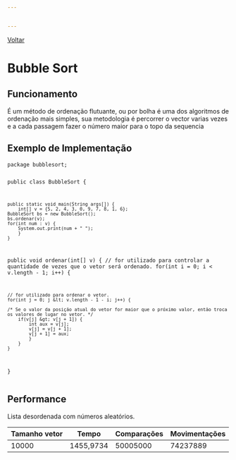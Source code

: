 ```yaml
---


---
```


<p><a href="../Readme.md">Voltar</a></p>
<h1>Bubble Sort
</h1><h2 id="funcionamento">Funcionamento</h2>
<p>É um método de ordenação flutuante, ou por bolha é uma dos algoritmos de ordenação mais simples, sua metodologia é percorrer o vector varias vezes e a cada passagem fazer o número maior para o topo da sequencia</p>
<h2 id="exemplo-de-implementação">Exemplo de Implementação</h2>
<pre><code>package bubblesort;

public class BubbleSort {

	public static void main(String args[]) {
		int[] v = {5, 2, 4, 3, 0, 9, 7, 8, 1, 6};
	BubbleSort bs = new BubbleSort();
	bs.ordenar(v);
	for(int num : v) {
		System.out.print(num + " ");
		}
	}

public void ordenar(int[] v) {
	// for utilizado para controlar a quantidade de vezes que o vetor será ordenado.
		for(int i = 0; i &lt; v.length - 1; i++) {
		
	// for utilizado para ordenar o vetor.
	for(int j = 0; j &lt; v.length - 1 - i; j++) {

	/* Se o valor da posição atual do vetor for maior que o próximo valor, então troca os valores de lugar no vetor. */
		if(v[j] &gt; v[j + 1]) {
			int aux = v[j];
			v[j] = v[j + 1];
			v[j + 1] = aux;
			}
		}
	}
}
</code></pre>
<h2 id="performance">Performance</h2>
<p>Lista desordenada com números aleatórios.</p>

<table>
<thead>
<tr>
<th>Tamanho vetor</th>
<th>Tempo</th>
<th>Comparações</th>
<th>Movimentações</th>
</tr>
</thead>
<tbody>
<tr>
<td>10000</td>
<td>1455,9734</td>
<td>50005000</td>
<td>74237889</td>
</tr>
</tbody>
</table>
